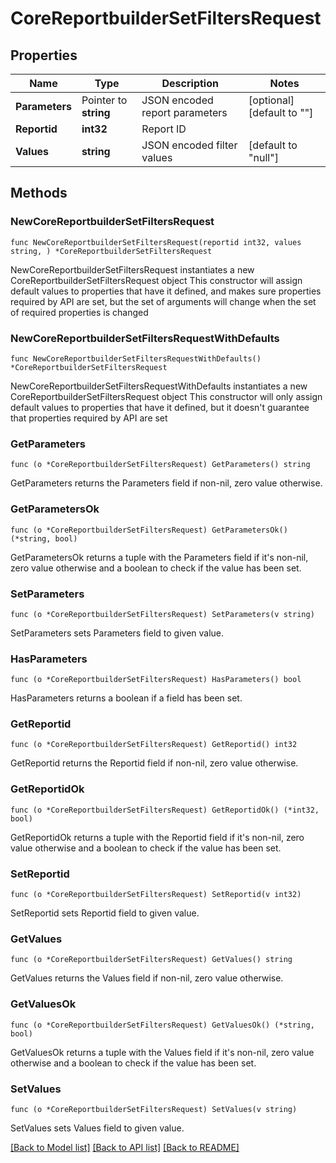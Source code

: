 # CoreReportbuilderSetFiltersRequest

## Properties

Name | Type | Description | Notes
------------ | ------------- | ------------- | -------------
**Parameters** | Pointer to **string** | JSON encoded report parameters | [optional] [default to ""]
**Reportid** | **int32** | Report ID | 
**Values** | **string** | JSON encoded filter values | [default to "null"]

## Methods

### NewCoreReportbuilderSetFiltersRequest

`func NewCoreReportbuilderSetFiltersRequest(reportid int32, values string, ) *CoreReportbuilderSetFiltersRequest`

NewCoreReportbuilderSetFiltersRequest instantiates a new CoreReportbuilderSetFiltersRequest object
This constructor will assign default values to properties that have it defined,
and makes sure properties required by API are set, but the set of arguments
will change when the set of required properties is changed

### NewCoreReportbuilderSetFiltersRequestWithDefaults

`func NewCoreReportbuilderSetFiltersRequestWithDefaults() *CoreReportbuilderSetFiltersRequest`

NewCoreReportbuilderSetFiltersRequestWithDefaults instantiates a new CoreReportbuilderSetFiltersRequest object
This constructor will only assign default values to properties that have it defined,
but it doesn't guarantee that properties required by API are set

### GetParameters

`func (o *CoreReportbuilderSetFiltersRequest) GetParameters() string`

GetParameters returns the Parameters field if non-nil, zero value otherwise.

### GetParametersOk

`func (o *CoreReportbuilderSetFiltersRequest) GetParametersOk() (*string, bool)`

GetParametersOk returns a tuple with the Parameters field if it's non-nil, zero value otherwise
and a boolean to check if the value has been set.

### SetParameters

`func (o *CoreReportbuilderSetFiltersRequest) SetParameters(v string)`

SetParameters sets Parameters field to given value.

### HasParameters

`func (o *CoreReportbuilderSetFiltersRequest) HasParameters() bool`

HasParameters returns a boolean if a field has been set.

### GetReportid

`func (o *CoreReportbuilderSetFiltersRequest) GetReportid() int32`

GetReportid returns the Reportid field if non-nil, zero value otherwise.

### GetReportidOk

`func (o *CoreReportbuilderSetFiltersRequest) GetReportidOk() (*int32, bool)`

GetReportidOk returns a tuple with the Reportid field if it's non-nil, zero value otherwise
and a boolean to check if the value has been set.

### SetReportid

`func (o *CoreReportbuilderSetFiltersRequest) SetReportid(v int32)`

SetReportid sets Reportid field to given value.


### GetValues

`func (o *CoreReportbuilderSetFiltersRequest) GetValues() string`

GetValues returns the Values field if non-nil, zero value otherwise.

### GetValuesOk

`func (o *CoreReportbuilderSetFiltersRequest) GetValuesOk() (*string, bool)`

GetValuesOk returns a tuple with the Values field if it's non-nil, zero value otherwise
and a boolean to check if the value has been set.

### SetValues

`func (o *CoreReportbuilderSetFiltersRequest) SetValues(v string)`

SetValues sets Values field to given value.



[[Back to Model list]](../README.md#documentation-for-models) [[Back to API list]](../README.md#documentation-for-api-endpoints) [[Back to README]](../README.md)


